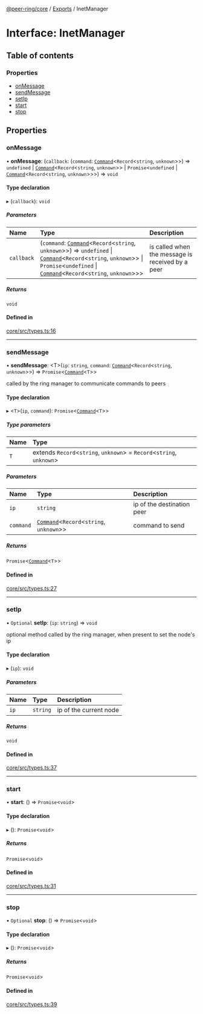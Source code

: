 [@peer-ring/core](../README.md) / [Exports](../modules.md) / InetManager

# Interface: InetManager

## Table of contents

### Properties

- [onMessage](InetManager.md#onmessage)
- [sendMessage](InetManager.md#sendmessage)
- [setIp](InetManager.md#setip)
- [start](InetManager.md#start)
- [stop](InetManager.md#stop)

## Properties

### onMessage

• **onMessage**: (`callback`: (`command`: [`Command`](Command.md)\<`Record`\<`string`, `unknown`\>\>) => `undefined` \| [`Command`](Command.md)\<`Record`\<`string`, `unknown`\>\> \| `Promise`\<`undefined` \| [`Command`](Command.md)\<`Record`\<`string`, `unknown`\>\>\>) => `void`

#### Type declaration

▸ (`callback`): `void`

##### Parameters

| Name       | Type                                                                                                                                                                                                                                           | Description                                      |
| :--------- | :--------------------------------------------------------------------------------------------------------------------------------------------------------------------------------------------------------------------------------------------- | :----------------------------------------------- |
| `callback` | (`command`: [`Command`](Command.md)\<`Record`\<`string`, `unknown`\>\>) => `undefined` \| [`Command`](Command.md)\<`Record`\<`string`, `unknown`\>\> \| `Promise`\<`undefined` \| [`Command`](Command.md)\<`Record`\<`string`, `unknown`\>\>\> | is called when the message is received by a peer |

##### Returns

`void`

#### Defined in

[core/src/types.ts:16](https://github.com/mahendraHegde/peer-ring/blob/a34a79cc00dcfece3dd7053087438426a58bff61/packages/core/src/types.ts#L16)

---

### sendMessage

• **sendMessage**: \<T\>(`ip`: `string`, `command`: [`Command`](Command.md)\<`Record`\<`string`, `unknown`\>\>) => `Promise`\<[`Command`](Command.md)\<`T`\>\>

called by the ring manager to communicate commands to peers

#### Type declaration

▸ \<`T`\>(`ip`, `command`): `Promise`\<[`Command`](Command.md)\<`T`\>\>

##### Type parameters

| Name | Type                                                                      |
| :--- | :------------------------------------------------------------------------ |
| `T`  | extends `Record`\<`string`, `unknown`\> = `Record`\<`string`, `unknown`\> |

##### Parameters

| Name      | Type                                                       | Description                |
| :-------- | :--------------------------------------------------------- | :------------------------- |
| `ip`      | `string`                                                   | ip of the destination peer |
| `command` | [`Command`](Command.md)\<`Record`\<`string`, `unknown`\>\> | command to send            |

##### Returns

`Promise`\<[`Command`](Command.md)\<`T`\>\>

#### Defined in

[core/src/types.ts:27](https://github.com/mahendraHegde/peer-ring/blob/a34a79cc00dcfece3dd7053087438426a58bff61/packages/core/src/types.ts#L27)

---

### setIp

• `Optional` **setIp**: (`ip`: `string`) => `void`

optional method called by the ring manager, when present to set the node's ip

#### Type declaration

▸ (`ip`): `void`

##### Parameters

| Name | Type     | Description            |
| :--- | :------- | :--------------------- |
| `ip` | `string` | ip of the current node |

##### Returns

`void`

#### Defined in

[core/src/types.ts:37](https://github.com/mahendraHegde/peer-ring/blob/a34a79cc00dcfece3dd7053087438426a58bff61/packages/core/src/types.ts#L37)

---

### start

• **start**: () => `Promise`\<`void`\>

#### Type declaration

▸ (): `Promise`\<`void`\>

##### Returns

`Promise`\<`void`\>

#### Defined in

[core/src/types.ts:31](https://github.com/mahendraHegde/peer-ring/blob/a34a79cc00dcfece3dd7053087438426a58bff61/packages/core/src/types.ts#L31)

---

### stop

• `Optional` **stop**: () => `Promise`\<`void`\>

#### Type declaration

▸ (): `Promise`\<`void`\>

##### Returns

`Promise`\<`void`\>

#### Defined in

[core/src/types.ts:39](https://github.com/mahendraHegde/peer-ring/blob/a34a79cc00dcfece3dd7053087438426a58bff61/packages/core/src/types.ts#L39)
